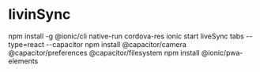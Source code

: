 # livinSync

npm install -g @ionic/cli native-run cordova-res
ionic start liveSync tabs --type=react --capacitor
npm install @capacitor/camera @capacitor/preferences @capacitor/filesystem
npm install @ionic/pwa-elements